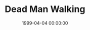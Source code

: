 ---
layout: series
series: "Dead Man Walking"
permalink: "/dead-man-walking/"
title: Dead Man Walking
date: 1999-04-04 00:00:00
endDate: 1900-01-01 00:00:00
description: "Explore the lessons learned from Jesus during his last week on earth. "
src: "http://s3.amazonaws.com/crossroads-media/images/legacy/content/GenericCrnerSign.jpg"
---